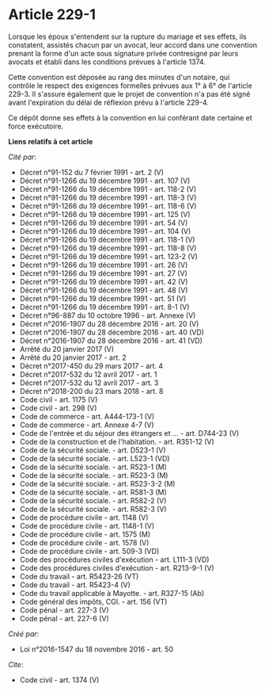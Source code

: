# Article 229-1

Lorsque les époux s'entendent sur la rupture du mariage et ses effets, ils constatent, assistés chacun par un avocat, leur
accord dans une convention prenant la forme d'un acte sous signature privée contresigné par leurs avocats et établi dans les
conditions prévues à l'article 1374. 

Cette convention est déposée au rang des minutes d'un notaire, qui contrôle le respect des exigences formelles prévues aux 1°
à 6° de l'article 229-3. Il s'assure également que le projet de convention n'a pas été signé avant l'expiration du délai de
réflexion prévu à l'article 229-4. 

Ce dépôt donne ses effets à la convention en lui conférant date certaine et force exécutoire.

**Liens relatifs à cet article**

_Cité par_:

  - Décret n°91-152 du 7 février 1991 - art. 2 (V)
  - Décret n°91-1266 du 19 décembre 1991 - art. 107 (V)
  - Décret n°91-1266 du 19 décembre 1991 - art. 118-2 (V)
  - Décret n°91-1266 du 19 décembre 1991 - art. 118-3 (V)
  - Décret n°91-1266 du 19 décembre 1991 - art. 118-6 (V)
  - Décret n°91-1266 du 19 décembre 1991 - art. 125 (V)
  - Décret n°91-1266 du 19 décembre 1991 - art. 54 (V)
  - Décret n°91-1266 du 19 décembre 1991 - art. 104 (V)
  - Décret n°91-1266 du 19 décembre 1991 - art. 118-1 (V)
  - Décret n°91-1266 du 19 décembre 1991 - art. 118-8 (V)
  - Décret n°91-1266 du 19 décembre 1991 - art. 123-2 (V)
  - Décret n°91-1266 du 19 décembre 1991 - art. 26 (V)
  - Décret n°91-1266 du 19 décembre 1991 - art. 27 (V)
  - Décret n°91-1266 du 19 décembre 1991 - art. 42 (V)
  - Décret n°91-1266 du 19 décembre 1991 - art. 48 (V)
  - Décret n°91-1266 du 19 décembre 1991 - art. 51 (V)
  - Décret n°91-1266 du 19 décembre 1991 - art. 8-1 (V)
  - Décret n°96-887 du 10 octobre 1996 - art. Annexe (V)
  - Décret n°2016-1907 du 28 décembre 2016 - art. 20 (V)
  - Décret n°2016-1907 du 28 décembre 2016 - art. 40 (VD)
  - Décret n°2016-1907 du 28 décembre 2016 - art. 41 (VD)
  - Arrêté du 20 janvier 2017 (V)
  - Arrêté du 20 janvier 2017 - art. 2
  - Décret n°2017-450 du 29 mars 2017 - art. 4
  - Décret n°2017-532 du 12 avril 2017 - art. 1
  - Décret n°2017-532 du 12 avril 2017 - art. 3
  - Décret n°2018-200 du 23 mars 2018 - art. 8
  - Code civil - art. 1175 (V)
  - Code civil - art. 298 (V)
  - Code de commerce - art. A444-173-1 (V)
  - Code de commerce - art. Annexe 4-7 (V)
  - Code de l'entrée et du séjour des étrangers et ... - art. D744-23 (V)
  - Code de la construction et de l'habitation. - art. R351-12 (V)
  - Code de la sécurité sociale. - art. D523-1 (V)
  - Code de la sécurité sociale. - art. L523-1 (VD)
  - Code de la sécurité sociale. - art. R523-1 (M)
  - Code de la sécurité sociale. - art. R523-3 (M)
  - Code de la sécurité sociale. - art. R523-3-2 (M)
  - Code de la sécurité sociale. - art. R581-3 (M)
  - Code de la sécurité sociale. - art. R582-2 (V)
  - Code de la sécurité sociale. - art. R582-3 (V)
  - Code de procédure civile - art. 1148 (V)
  - Code de procédure civile - art. 1148-1 (V)
  - Code de procédure civile - art. 1575 (M)
  - Code de procédure civile - art. 1578 (V)
  - Code de procédure civile - art. 509-3 (VD)
  - Code des procédures civiles d'exécution - art. L111-3 (VD)
  - Code des procédures civiles d'exécution - art. R213-9-1 (V)
  - Code du travail - art. R5423-26 (VT)
  - Code du travail - art. R5423-4 (V)
  - Code du travail applicable à Mayotte. - art. R327-15 (Ab)
  - Code général des impôts, CGI. - art. 156 (VT)
  - Code pénal - art. 227-3 (V)
  - Code pénal - art. 227-6 (V)

_Créé par_:

  - Loi n°2016-1547 du 18 novembre 2016 - art. 50

_Cite_:

  - Code civil - art. 1374 (V)
